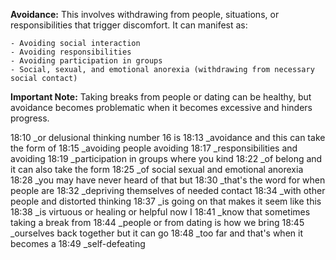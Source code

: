 **Avoidance:** This involves withdrawing from people, situations, or responsibilities that trigger discomfort. It can manifest as:
    
    - Avoiding social interaction
    - Avoiding responsibilities
    - Avoiding participation in groups
    - Social, sexual, and emotional anorexia (withdrawing from necessary social contact)

**Important Note:** Taking breaks from people or dating can be healthy, but avoidance becomes problematic when it becomes excessive and hinders progress.

 18:10 _or delusional thinking number 16 is
 18:13 _avoidance and this can take the form of
 18:15 _avoiding people avoiding
 18:17 _responsibilities and avoiding
 18:19 _participation in groups where you kind
 18:22 _of belong and it can also take the form
 18:25 _of social sexual and emotional anorexia
 18:28 _you may have never heard of that but
 18:30 _that's the word for when people are
 18:32 _depriving themselves of needed contact
 18:34 _with other people and distorted thinking
 18:37 _is going on that makes it seem like this
 18:38 _is virtuous or healing or helpful now I
 18:41 _know that sometimes taking a break from
 18:44 _people or from dating is how we bring
 18:45 _ourselves back together but it can go
 18:48 _too far and that's when it becomes a
 18:49 _self-defeating
